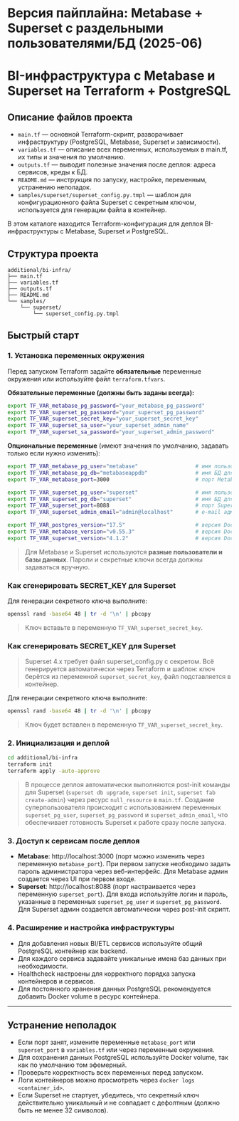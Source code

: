 # Версия пайплайна: Metabase + Superset с раздельными пользователями/БД (2025-06)


# BI-инфраструктура с Metabase и Superset на Terraform + PostgreSQL

## Описание файлов проекта

- `main.tf` — основной Terraform-скрипт, разворачивает инфраструктуру (PostgreSQL, Metabase, Superset и зависимости).
- `variables.tf` — описание всех переменных, используемых в main.tf, их типы и значения по умолчанию.
- `outputs.tf` — выводит полезные значения после деплоя: адреса сервисов, креды к БД.
- `README.md` — инструкция по запуску, настройке, переменным, устранению неполадок.
- `samples/superset/superset_config.py.tmpl` — шаблон для конфигурационного файла Superset с секретным ключом, используется для генерации файла в контейнер.

В этом каталоге находится Terraform-конфигурация для деплоя BI-инфраструктуры с Metabase, Superset и PostgreSQL.

## Структура проекта

```
additional/bi-infra/
├── main.tf
├── variables.tf
├── outputs.tf
├── README.md
└── samples/
    └── superset/
        └── superset_config.py.tmpl
```

## Быстрый старт

### 1. Установка переменных окружения

Перед запуском Terraform задайте **обязательные** переменные окружения или используйте файл `terraform.tfvars`.

**Обязательные переменные (должны быть заданы всегда):**

```sh
export TF_VAR_metabase_pg_password="your_metabase_pg_password"
export TF_VAR_superset_pg_password="your_superset_pg_password"
export TF_VAR_superset_secret_key="your_superset_secret_key"
export TF_VAR_superset_sa_user="your_superset_admin_name"
export TF_VAR_superset_sa_password="your_superset_admin_password"
```

**Опциональные переменные** (имеют значения по умолчанию, задавать только если нужно изменить):

```sh
export TF_VAR_metabase_pg_user="metabase"                  # имя пользователя для Metabase в PostgreSQL
export TF_VAR_metabase_pg_db="metabaseappdb"               # имя БД для Metabase
export TF_VAR_metabase_port=3000                           # порт Metabase на localhost

export TF_VAR_superset_pg_user="superset"                  # имя пользователя для Superset в PostgreSQL
export TF_VAR_superset_pg_db="superset"                    # имя БД для Superset
export TF_VAR_superset_port=8088                           # порт Superset на localhost
export TF_VAR_superset_admin_email="admin@localhost"       # e-mail администратора Superset

export TF_VAR_postgres_version="17.5"                      # версия Docker-образа PostgreSQL
export TF_VAR_metabase_version="v0.55.3"                   # версия Docker-образа Metabase
export TF_VAR_superset_version="4.1.2"                     # версия Docker-образа Superset
```

> Для Metabase и Superset используются **разные пользователи и базы данных**. Пароли и секретные ключи всегда должны задаваться вручную.

### Как сгенерировать SECRET_KEY для Superset

Для генерации секретного ключа выполните:

```sh
openssl rand -base64 48 | tr -d '\n' | pbcopy
```

> Ключ вставьте в переменную `TF_VAR_superset_secret_key`.

### Как сгенерировать SECRET_KEY для Superset
> Superset 4.x требует файл superset_config.py с секретом. Всё генерируется автоматически через Terraform и шаблон: ключ берётся из переменной `superset_secret_key`, файл подставляется в контейнер.

Для генерации секретного ключа выполните:

```sh
openssl rand -base64 48 | tr -d '\n' | pbcopy
```

> Ключ будет вставлен в переменную `TF_VAR_superset_secret_key`.

### 2. Инициализация и деплой

```sh
cd additional/bi-infra
terraform init
terraform apply -auto-approve
```

> В процессе деплоя автоматически выполняются post-init команды для Superset (`superset db upgrade`, `superset init`, `superset fab create-admin`) через ресурс `null_resource` в `main.tf`. Создание суперпользователя происходит с использованием переменных `superset_pg_user`, `superset_pg_password` и `superset_admin_email`, что обеспечивает готовность Superset к работе сразу после запуска.

### 3. Доступ к сервисам после деплоя

- **Metabase**: http://localhost:3000 (порт можно изменить через переменную `metabase_port`). При первом запуске необходимо задать пароль администратора через веб-интерфейс. Для Metabase админ создается через UI при первом входе.
- **Superset**: http://localhost:8088 (порт настраивается через переменную `superset_port`). Для входа используйте логин и пароль, указанные в переменных `superset_pg_user` и `superset_pg_password`. Для Superset админ создается автоматически через post-init скрипт.

### 4. Расширение и настройка инфраструктуры

- Для добавления новых BI/ETL сервисов используйте общий PostgreSQL контейнер как backend.
- Для каждого сервиса задавайте уникальные имена баз данных при необходимости.
- Healthcheck настроены для корректного порядка запуска контейнеров и сервисов.
- Для постоянного хранения данных PostgreSQL рекомендуется добавить Docker volume в ресурс контейнера.

---

## Устранение неполадок

- Если порт занят, измените переменные `metabase_port` или `superset_port` в `variables.tf` или через переменные окружения.
- Для сохранения данных PostgreSQL используйте Docker volume, так как по умолчанию том эфемерный.
- Проверьте корректность всех переменных перед запуском.
- Логи контейнеров можно просмотреть через `docker logs <container_id>`.
- Если Superset не стартует, убедитесь, что секретный ключ действительно уникальный и не совпадает с дефолтным (должно быть не менее 32 символов).
